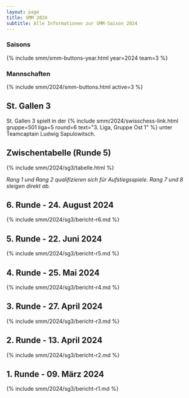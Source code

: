 ```yaml
---
layout: page
title: SMM 2024
subtitle: Alle Informationen zur SMM-Saison 2024
---
```


### Saisons

{% include smm/smm-buttons-year.html year=2024 team=3 %}

### Mannschaften

{% include smm/2024/smm-buttons.html active=3 %}

## St. Gallen 3

St. Gallen 3 spielt in der {% include smm/2024/swisschess-link.html gruppe=501 liga=5 round=6 text="3. Liga, Gruppe Ost 1" %} unter Teamcaptain Ludwig Sapulowitsch.

## Zwischentabelle (Runde 5)

{% include smm/2024/sg3/tabelle.html %}

_Rang 1 und Rang 2 qualifizieren sich für Aufstiegsspiele. Rang 7 und 8 steigen direkt ab._

## 6. Runde - 24. August 2024

{% include smm/2024/sg3/bericht-r6.md %}

## 5. Runde - 22. Juni 2024

{% include smm/2024/sg3/bericht-r5.md %}

## 4. Runde - 25. Mai 2024

{% include smm/2024/sg3/bericht-r4.md %}

## 3. Runde - 27. April 2024

{% include smm/2024/sg3/bericht-r3.md %}

## 2. Runde - 13. April 2024

{% include smm/2024/sg3/bericht-r2.md %}

## 1. Runde - 09. März 2024

{% include smm/2024/sg3/bericht-r1.md %}

<style>
table th, table td:nth-of-type(4) {
    white-space: nowrap;
}
</style>
